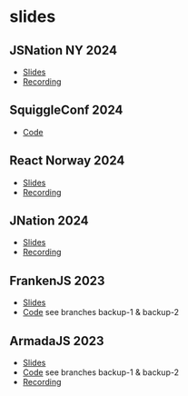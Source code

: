 # slides

## JSNation NY 2024

- [Slides](./06-24-jnation.pdf)
- [Recording](https://gitnation.com/contents/monorepos-and-spaceships-navigating-successfully-through-code-and-cosmos)

## SquiggleConf 2024

- [Code](https://github.com/MaxKless/the-coven)

## React Norway 2024

- [Slides](./06-24-jnation.pdf)
- [Recording](https://www.youtube.com/live/w5WhcX0Q5NU?si=TaMDJZrO2E_NzC1Z&t=4447)

## JNation 2024

- [Slides](./06-24-jnation.pdf)
- [Recording](https://www.youtube.com/live/kQqg2Z7AJCI?t=22001)

## FrankenJS 2023

- [Slides](./11-23-frankenjs.pdf)
- [Code](https://github.com/MaxKless/dans-extension) see branches backup-1 & backup-2

## ArmadaJS 2023

- [Slides](./10-23-armadajs.pdf)
- [Code](https://github.com/MaxKless/dans-extension) see branches backup-1 & backup-2
- [Recording](https://www.youtube.com/watch?v=bKqSwbOjhpE)
